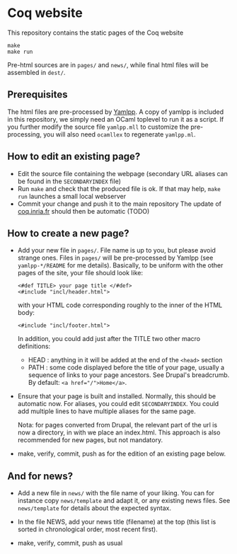 # Coq website
This repository contains the static pages of the Coq website

    make
    make run

Pre-html sources are in `pages/` and `news/`, while final html files
will be assembled in `dest/`.

## Prerequisites
The html files are pre-processed by [Yamlpp](http://www.lri.fr/~filliatr/yamlpp.en.html). A copy of
yamlpp is included in this repository, we simply need an OCaml
toplevel to run it as a script. If you further modify the source
file `yamlpp.mll` to customize the pre-processing, you will also need
`ocamllex` to regenerate `yamlpp.ml`.

## How to edit an existing page?
* Edit the source file containing the webpage (secondary URL aliases
  can be found in the `SECONDARYINDEX` file)
* Run `make` and check that the produced file is ok.
   If that may help, `make run` launches a small local webserver
* Commit your change and push it to the main repository
   The update of [coq.inria.fr](https://coq.inria.fr/) should then be automatic (TODO)

## How to create a new page?
* Add your new file in `pages/`. File name is up to you, but please
  avoid strange ones. Files in `pages/` will be pre-processed by Yamlpp
  (see `yamlpp-*/README` for me details). Basically, to be uniform with
  the other pages of the site, your file should look like:

      <#def TITLE> your page title </#def>
      <#include "incl/header.html">

  with your HTML code corresponding roughly to the inner of the HTML body:

      <#include "incl/footer.html">

   In addition, you could add just after the TITLE two other macro definitions:
   * HEAD : anything in it will be added at the end of the `<head>` section
   * PATH : some code displayed before the title of your page, usually
     a sequence of links to your page ancestors. See Drupal's breadcrumb.
     By default: `<a href="/">Home</a>`.

* Ensure that your page is built and installed. Normally, this should be
   automatic now. For aliases, you could edit `SECONDARYINDEX`.
   You could add multiple lines to have multiple aliases for the same page.

   Nota: for pages converted from Drupal, the relevant part of the url is
   now a directory, in with we place an index.html. This approach is also
   recommended for new pages, but not mandatory.

* make, verify, commit, push as for the edition of an existing page below.

## And for news?
* Add a new file in `news/` with the file name of your liking.
   You can for instance copy `news/template` and adapt it, or any existing
   news files. See `news/template` for details about the expected syntax.

* In the file NEWS, add your news title (filename) at the top
   (this list is sorted in chronological order, most recent first).

* make, verify, commit, push as usual
